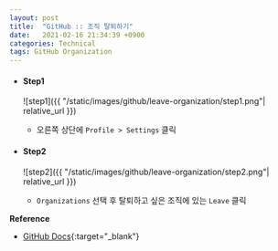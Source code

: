 ```yaml
---
layout: post
title:  "GitHub :: 조직 탈퇴하기"
date:   2021-02-16 21:34:39 +0900
categories: Technical
tags: GitHub Organization
---
```


- #### Step1    
    ![step1]({{ "/static/images/github/leave-organization/step1.png"| relative_url }})  
    - 오른쪽 상단에 `Profile > Settings` 클릭   


- #### Step2
    ![step2]({{ "/static/images/github/leave-organization/step2.png"| relative_url }})
    - `Organizations` 선택 후 탈퇴하고 싶은 조직에 있는 `Leave` 클릭



**Reference**  
- [GitHub Docs](https://docs.github.com/en/github/setting-up-and-managing-your-github-user-account/removing-yourself-from-an-organization){:target="_blank"}
